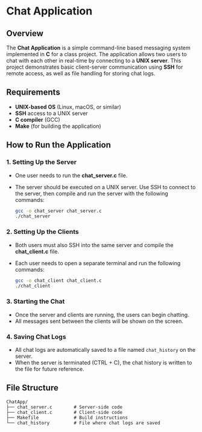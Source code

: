# Chat Application

## Overview
The **Chat Application** is a simple command-line based messaging system implemented in **C** for a class project. The application allows two users to chat with each other in real-time by connecting to a **UNIX server**. This project demonstrates basic client-server communication using **SSH** for remote access, as well as file handling for storing chat logs.

## Requirements
- **UNIX-based OS** (Linux, macOS, or similar)
- **SSH** access to a UNIX server
- **C compiler** (GCC)
- **Make** (for building the application)

## How to Run the Application

### 1. **Setting Up the Server**
   - One user needs to run the **chat_server.c** file.
   - The server should be executed on a UNIX server. Use SSH to connect to the server, then compile and run the server with the following commands:

     ```bash
     gcc -o chat_server chat_server.c
     ./chat_server
     ```

### 2. **Setting Up the Clients**
   - Both users must also SSH into the same server and compile the **chat_client.c** file.
   - Each user needs to open a separate terminal and run the following commands:

     ```bash
     gcc -o chat_client chat_client.c
     ./chat_client
     ```

### 3. **Starting the Chat**
   - Once the server and clients are running, the users can begin chatting.
   - All messages sent between the clients will be shown on the screen.

### 4. **Saving Chat Logs**
   - All chat logs are automatically saved to a file named `chat_history` on the server.
   - When the server is terminated (CTRL + C), the chat history is written to the file for future reference.

## File Structure

```plaintext
ChatApp/
├── chat_server.c        # Server-side code
├── chat_client.c        # Client-side code
├── Makefile             # Build instructions
└── chat_history         # File where chat logs are saved
